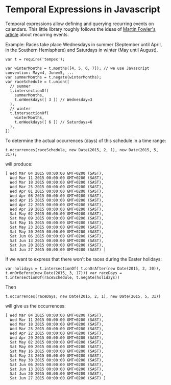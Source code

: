 # Temporal Expressions in Javascript

Temporal expressions allow defining and querying recurring events on calendars.
This little library roughly follows the ideas of [Martin Fowler's
article](http://martinfowler.com/apsupp/recurring.pdf) about recurring events.

Example: Races take place Wednesdays in summer (September until April, in the
Southern Hemisphere) and Saturdays in winter (May until August).

```
var t = require('tempex');

var winterMonths = t.months([4, 5, 6, 7]); // we use Javascript convention: May=4, June=5, ...
var summerMonths = t.negate(winterMonths);
var raceSchedule = t.union([
  // summer
  t.intersectionOf(
    summerMonths,
    t.onWeekdays([ 3 ]) // Wednesday=3
  ),
  // winter
  t.intersectionOf(
    winterMonths,
    t.onWeekdays([ 6 ]) // Saturdays=6
  ),
])
```

To determine the actual occurrences (days) of this schedule in a time range:

```
t.occurrences(raceSchedule, new Date(2015, 2, 1), new Date(2015, 5, 31));
```

will produce:

```
[ Wed Mar 04 2015 00:00:00 GMT+0200 (SAST),
  Wed Mar 11 2015 00:00:00 GMT+0200 (SAST),
  Wed Mar 18 2015 00:00:00 GMT+0200 (SAST),
  Wed Mar 25 2015 00:00:00 GMT+0200 (SAST),
  Wed Apr 01 2015 00:00:00 GMT+0200 (SAST),
  Wed Apr 08 2015 00:00:00 GMT+0200 (SAST),
  Wed Apr 15 2015 00:00:00 GMT+0200 (SAST),
  Wed Apr 22 2015 00:00:00 GMT+0200 (SAST),
  Wed Apr 29 2015 00:00:00 GMT+0200 (SAST),
  Sat May 02 2015 00:00:00 GMT+0200 (SAST),
  Sat May 09 2015 00:00:00 GMT+0200 (SAST),
  Sat May 16 2015 00:00:00 GMT+0200 (SAST),
  Sat May 23 2015 00:00:00 GMT+0200 (SAST),
  Sat May 30 2015 00:00:00 GMT+0200 (SAST),
  Sat Jun 06 2015 00:00:00 GMT+0200 (SAST),
  Sat Jun 13 2015 00:00:00 GMT+0200 (SAST),
  Sat Jun 20 2015 00:00:00 GMT+0200 (SAST),
  Sat Jun 27 2015 00:00:00 GMT+0200 (SAST) ]
```

If we want to express that there won't be races during the Easter holidays:

``
var holidays = t.intersectionOf( t.onOrAfter(new Date(2015, 2, 30)), t.onOrBefore(new Date(2015, 3, 17)))
var raceDays = t.intersectionOf(raceSchedule, t.negate(holidays))
``

Then

```
t.occurrences(raceDays, new Date(2015, 2, 1), new Date(2015, 5, 31))
```

will give us the occurrences:

```
[ Wed Mar 04 2015 00:00:00 GMT+0200 (SAST),
  Wed Mar 11 2015 00:00:00 GMT+0200 (SAST),
  Wed Mar 18 2015 00:00:00 GMT+0200 (SAST),
  Wed Mar 25 2015 00:00:00 GMT+0200 (SAST),
  Wed Apr 22 2015 00:00:00 GMT+0200 (SAST),
  Wed Apr 29 2015 00:00:00 GMT+0200 (SAST),
  Sat May 02 2015 00:00:00 GMT+0200 (SAST),
  Sat May 09 2015 00:00:00 GMT+0200 (SAST),
  Sat May 16 2015 00:00:00 GMT+0200 (SAST),
  Sat May 23 2015 00:00:00 GMT+0200 (SAST),
  Sat May 30 2015 00:00:00 GMT+0200 (SAST),
  Sat Jun 06 2015 00:00:00 GMT+0200 (SAST),
  Sat Jun 13 2015 00:00:00 GMT+0200 (SAST),
  Sat Jun 20 2015 00:00:00 GMT+0200 (SAST),
  Sat Jun 27 2015 00:00:00 GMT+0200 (SAST) ]
```
